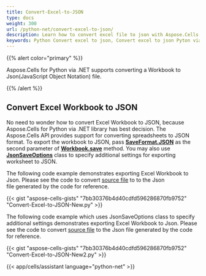 ```yaml
---
title: Convert-Excel-to-JSON
type: docs
weight: 300
url: /python-net/convert-excel-to-json/
description: Learn how to convert excel file to json with Aspose.Cells for Python via .NET API.
keywords: Python Convert excel to json, Convert excel to json Pyton via NET, Export Workbook to json, Convert excel file to json
---
```


{{% alert color="primary" %}}

Aspose.Cells for Python via .NET supports converting a Workbook to Json(JavaScript Object Notation) file.

{{% /alert %}}

## **Convert Excel Workbook to JSON**

No need to wonder how to convert Excel Workbook to JSON, because Aspose.Cells for Python via .NET library has best decision. The Aspose.Cells API provides support for converting spreadsheets to JSON format. To export the workbook to JSON, pass [**SaveFormat.JSON**](https://reference.aspose.com/cells/python-net/aspose.cells/saveformat) as the second parameter of [**Workbook.save**](https://reference.aspose.com/cells/python-net/aspose.cells/workbook/save/#str-aspose.cells.SaveOptions) method. You may also use [**JsonSaveOptions**](https://reference.aspose.com/cells/python-net/aspose.cells/JsonSaveoptions) class to specify additional settings for exporting worksheet to JSON.

The following code example demonstrates exporting Excel Workbook to Json. Please see the code to convert [source file](sample.xlsx) to to the Json file generated by the code for reference.

{{< gist "aspose-cells-gists" "7bb30376b4d40cdfd596286870fb9752" "Convert-Excel-to-JSON-New.py" >}}

The following code example which uses JsonSaveOptions class to specify additional settings demonstrates exporting Excel Workbook to Json. Please see the code to convert [source file](sample.xlsx) to the Json file generated by the code for reference.

{{< gist "aspose-cells-gists" "7bb30376b4d40cdfd596286870fb9752" "Convert-Excel-to-JSON-New2.py" >}}

{{< app/cells/assistant language="python-net" >}}
